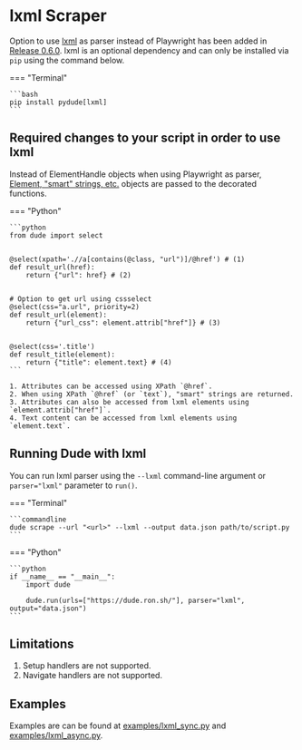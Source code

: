 # lxml Scraper

Option to use [lxml](https://lxml.de/) as parser instead of Playwright has been added in [Release 0.6.0](https://github.com/roniemartinez/dude/releases/tag/0.6.0).
lxml is an optional dependency and can only be installed via `pip` using the command below.

=== "Terminal"

    ```bash
    pip install pydude[lxml]
    ```

## Required changes to your script in order to use lxml

Instead of ElementHandle objects when using Playwright as parser, [Element, "smart" strings, etc.](https://lxml.de/xpathxslt.html#xpath-return-values) objects are passed to the decorated functions.


=== "Python"

    ```python
    from dude import select


    @select(xpath='.//a[contains(@class, "url")]/@href') # (1)
    def result_url(href):
        return {"url": href} # (2)
    
    
    # Option to get url using cssselect
    @select(css="a.url", priority=2)
    def result_url(element):
        return {"url_css": element.attrib["href"]} # (3)
    
    
    @select(css='.title')
    def result_title(element):
        return {"title": element.text} # (4)
    ```
    
    1. Attributes can be accessed using XPath `@href`.
    2. When using XPath `@href` (or `text`), "smart" strings are returned.
    3. Attributes can also be accessed from lxml elements using `element.attrib["href"]`.
    4. Text content can be accessed from lxml elements using `element.text`.


## Running Dude with lxml 

You can run lxml parser using the `--lxml` command-line argument or `parser="lxml"` parameter to `run()`.


=== "Terminal"

    ```commandline
    dude scrape --url "<url>" --lxml --output data.json path/to/script.py
    ```

=== "Python"

    ```python
    if __name__ == "__main__":
        import dude

        dude.run(urls=["https://dude.ron.sh/"], parser="lxml", output="data.json")
    ```

## Limitations

1. Setup handlers are not supported.
2. Navigate handlers are not supported.


## Examples

Examples are can be found at [examples/lxml_sync.py](https://github.com/roniemartinez/dude/tree/master/examples/lxml_sync.py) and [examples/lxml_async.py](https://github.com/roniemartinez/dude/tree/master/examples/lxml_async.py).
